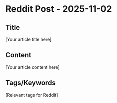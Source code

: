 # Reddit Post - 2025-11-02

## Title
[Your article title here]

## Content
[Your article content here]

## Tags/Keywords
[Relevant tags for Reddit]
